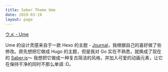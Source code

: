 ```yaml
---
title: Saber Theme Ume
date: 2019-03-19
layout: page
---
```


[ウメ - Ume](https://github.com/iCyris/Ume)

Ume 的设计灵感来自于一款 Hexo 的主题 - [Journal](https://github.com/SumiMakito/hexo-theme-journal/)，我根据自己的喜好做了些修改。原先想把它做成 Hugo 的主题，但是我对 Go 实在不熟悉，就换成了现在的 [Saber.js](https://github.com/egoist/saber)～ 我想把它做成一种复古简洁的风格，并加入可爱的动画元素，让它在保持干净的同时不那么单调 :D。



